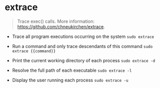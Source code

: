 # extrace
> Trace exec() calls.
> More information: <https://github.com/chneukirchen/extrace>.

- Trace all program executions occurring on the system
`sudo extrace`

- Run a command and only trace descendants of this command
`sudo extrace {{command}}`

- Print the current working directory of each process
`sudo extrace -d`

- Resolve the full path of each executable
`sudo extrace -l`

- Display the user running each process
`sudo extrace -u`
